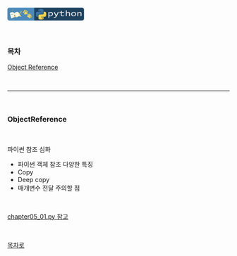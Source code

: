 <br />

 <a href="https://github.com/seol-yu/TIL/tree/master/Python/Python_Basic_To_Advanced" target="_blank"><img src="https://github.com/seol-yu/TIL/blob/master/images/python-badge-logo.png?raw=true" height=30 /></a>

<br />

### 목차

[Object Reference](#ObjectReference)

<br />

---

<br />

### ObjectReference

<br />

파이썬 참조 심화

- 파이썬 객체 참조 다양한 특징
- Copy
- Deep copy
- 매개변수 전달 주의할 점

<br />

[chapter05_01.py 참고](https://github.com/seol-yu/TIL/blob/master/Python/Python_Basic_To_Advanced/Python_Advanced/python_advanced/chapter05_01.py)

<br />

[목차로](#목차)

<br />